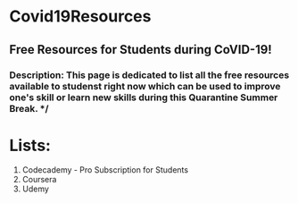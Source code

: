 # Covid19Resources
## Free Resources for Students during CoVID-19!

### Description: This page is dedicated to list all the free resources available to studenst right now which can be used to improve one's skill or learn new skills during this Quarantine Summer Break. */
                
# Lists:

 1. Codecademy - Pro Subscription for Students 
 2. Coursera
 3. Udemy
